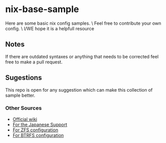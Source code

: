 # nix-base-sample
Here are some basic nix config samples. \\
Feel free to contribute your own config. \\
I/WE hope it is a helpfull resource

## Notes
If there are outdated syntaxes or anything that needs to be corrected feel free to make a pull request.

## Sugestions
This repo is open for any suggestion which can make this collection of sample better.

### Other Sources
- [Official wiki](https://nixos.wiki/wiki/Main_Page)
- [For the Japanese Support](https://functor.tokyo/blog/2018-10-01-japanese-on-nixos)
- [For ZFS configuration](https://openzfs.github.io/openzfs-docs/Getting%20Started/NixOS/Root%20on%20ZFS.html)
- [For BTRFS configuration](https://openzfs.github.io/openzfs-docs/Getting%20Started/NixOS/Root%20on%20ZFS.html)

